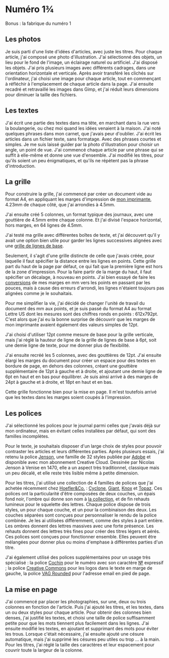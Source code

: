# Numéro 1¾

Bonus : la fabrique du numéro 1

## Les photos

Je suis parti d'une liste d'idées d'articles, avec juste les titres.
Pour chaque article, j'ai composé une photo d'illustration.
J'ai sélectionné des objets, un lieu pour le fond de l'image,
un éclairage naturel ou artificiel. J'ai disposé les objets.
J'ai pris plusieurs images avec différents cadrages,
dans une orientation horizontale et verticale.
Après avoir transféré les clichés sur l'ordinateur,
j'ai choisi une image pour chaque article, tout en commençant
à réfléchir à l'emplacement de chaque article dans la page.
J'ai ensuite recadré et retravaillé les images dans Gimp, et j'ai
réduit leurs dimensions pour diminuer la taille des fichiers.

## Les textes

J'ai écrit une partie des textes dans ma tête, en marchant dans la rue
vers la boulangerie, ou chez moi quand les idées venaient à la maison.
J'ai noté quelques phrases dans mon carnet, que j'avais peur d'oublier.
J'ai écrit les articles dans un fichier texte, sans formatage.
Avec des phrases courtes et simples. Je me suis laissé guider par
la photo d'illustration pour choisir un angle, un point de vue.
J'ai commencé chaque article par une phrase qui se suffit à elle-même
et donne une vue d'ensemble. J'ai modifié les titres, pour qu'ils soient
un peu énigmatiques, et qu'ils ne répètent pas la phrase d'introduction.

## La grille

Pour construire la grille,
j'ai commencé par créer un document vide au format A4,
en appliquant les marges d'impression de [mon imprimante][MON_IMPRIMANTE],
4.23mm de chaque côté, que j'ai arrondies à 4.5mm.

J'ai ensuite créé 5 colonnes, un format typique des journaux,
avec une gouttière de 4.5mm entre chaque colonne. Et j'ai divisé
l'espace horizontal, hors marges, en 64 lignes de 4.5mm.

J'ai testé ma grille avec différentes boîtes de texte, et j'ai découvert
qu'il y avait une option bien utile pour garder les lignes successives
alignées avec une [grille de lignes de base][GRILLE_LIGNES_BASE].

Seulement, il s'agit d'une grille distincte de celle que j'avais créée,
pour laquelle il faut spécifier la distance entre les lignes en points.
Cette grille part du haut de la page par défaut, ce qui fait que la
première ligne est hors de la zone d'impression. Pour la faire partir
de la marge du haut, il faut spécifier un décalage, à nouveau en points.
J'ai bien essayé de faire les [conversions][CONVERSIONS] de mes marges en mm
vers les points en passant par les pouces, mais à cause des erreurs d'arrondi,
les lignes n'étaient toujours pas alignées comme je le souhaitais.

Pour me simplifier la vie, j'ai décidé de changer l'unité de travail
du document des mm aux points, et je suis passé du format A4 au format
Lettre US dont les mesures sont des chiffres ronds en points : 612x792pt.
C'est alors que j'ai eu la bonne surprise de découvrir que les marges
de mon imprimante avaient également des valeurs simples de 12pt.

J'ai choisi d'utiliser 12pt comme mesure de base pour la grille verticale,
mais j'ai réglé la hauteur de ligne de la grille de lignes de base à 6pt,
soit une demie ligne de texte, pour me donner plus de flexibilité.

J'ai ensuite recréé les 5 colonnes, avec des gouttières de 12pt.
J'ai ensuite élargi les marges du document pour créer un espace
pour des textes en bordure de page, en dehors des colonnes,
créant une gouttière supplémentaire de 12pt à gauche et à droite,
et ajoutant une demie ligne de 6pt en haut et en bas pour équilibrer.
Je suis ainsi arrivé à des marges de 24pt à gauche et à droite,
et 18pt en haut et en bas.

Cette grille fonctionne bien pour la mise en page. Il m'est toutefois
arrivé que les textes dans les marges soient coupés à l'impression.

[GRILLE_LIGNES_BASE]: https://wiki.scribus.net/canvas/Baseline_Grid_Explained
[CONVERSIONS]: https://www.unitconverters.net/length/millimeter-to-point.htm
[MON_IMPRIMANTE]: https://support.brother.com/g/b/producttop.aspx?c=us&lang=en&prod=hl3040cn_all

## Les polices

J'ai sélectionné les polices pour le journal parmi celles que j'avais
déjà sur mon ordinateur, mais en évitant celles installées par défaut,
qui sont des familles incomplètes.

Pour le texte, je souhaitais disposer d'un large choix de styles
pour pouvoir contraster les articles et leurs différentes parties.
Après plusieurs essais, j'ai retenu la police [Jenson][JENSON],
une famille de 32 styles publiée par [Adobe][ADOBE_JENSON]
et disponible avec mon abonnement Creative Cloud.
Dessinée par Nicolas Jenson à Venise en 1470, elle a un aspect
très traditionnel, classique mais un peu décalé, et elle reste
très lisible même à petite dimension.

Pour les titres, j'ai utilisé une collection de 4 familles de polices que
j'ai achetée récemment chez [Hoefler&Co.][HOEFLER] :
[Cyclone][CYCLONE], [Giant][GIANT], [Knox][KNOX] et [Topaz][TOPAZ].
Ces polices ont la particularité d'être composées de deux couches, un épais
fond noir, l'ombre qui donne son nom à [la collection][SHADES],
et de fin rehauts lumineux pour le squelette des lettres.
Chaque police dispose de trois styles, un pour chaque couche,
et un pour la combinaison des deux. Les couches séparées sont conçues
pour personnaliser le rendu de la police combinée.
Je les ai utilisées différemment, comme des styles à part entière. Les ombres
donnent des lettres massives avec une forte présence. Les rehauts donnent des
lettres très fines pour créer des titres légers et aérés. Ces polices sont
conçues pour fonctionner ensemble. Elles peuvent être mélangées pour donner
plus ou moins d'emphase à différentes parties d'un titre.

J'ai également utilisé des polices supplémentaires pour un usage très
spécialisé : la police [Cochin][COCHIN] pour le numéro avec son
caractère [№][NUMERO] expressif ; la police [Creative Commons][CC]
pour les logos dans le texte en marge de gauche,
la police [VAG Rounded][VAG] pour l'adresse email en pied de page.

[JENSON]: https://en.wikipedia.org/wiki/Adobe_Jenson
[ADOBE_JENSON]: https://fonts.adobe.com/fonts/adobe-jenson
[SHADES]: https://www.typography.com/fonts/shades/styles/shades
[HOEFLER]: https://www.typography.com/
[CYCLONE]: https://www.typography.com/fonts/cyclone/styles/cyclone
[GIANT]: https://www.typography.com/fonts/giant/styles/giant
[KNOX]: https://www.typography.com/fonts/knox/styles/knox
[TOPAZ]: https://www.typography.com/fonts/topaz/styles/topaz
[COCHIN]: https://en.wikipedia.org/wiki/Cochin_(typeface)
[NUMERO]: https://en.wikipedia.org/wiki/Numero_sign
[CC]: https://github.com/cc-icons/cc-icons
[VAG]: https://fonts.adobe.com/fonts/vag-rundschrift-d

## La mise en page

J'ai commencé par placer les photographies, sur une, deux ou trois colonnes
en fonction de l'article. Puis j'ai ajouté les titres, et les textes, dans
un ou deux styles pour chaque article. Pour obtenir des colonnes bien denses,
j'ai justifié les textes, et choisi une taille de police suffisamment petite
pour que les mots tiennent plus facilement dans les lignes. J'ai ensuite
modifié les textes, en ajoutant et supprimant des mots pour éviter les trous.
Lorsque c'était nécessaire, j'ai ensuite ajouté une césure automatique,
mais j'ai supprimé les césures peu utiles ou trop ... à la main.
Pour les titres, j'ai réglé la taille des caractères et leur espacement pour
couvrir toute la largeur de la colonne.

